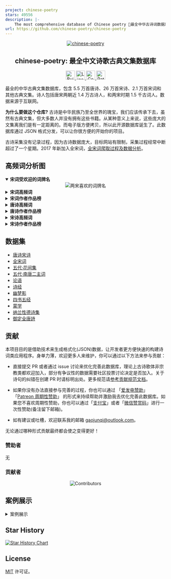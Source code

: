 ```yaml
---
project: chinese-poetry
stars: 49556
description: |-
    The most comprehensive database of Chinese poetry 🧶最全中华古诗词数据库,  唐宋两朝近一万四千古诗人,  接近5.5万首唐诗加26万宋诗.  两宋时期1564位词人，21050首词。
url: https://github.com/chinese-poetry/chinese-poetry
---
```


<p align="center">
  <a href="https://github.com/chinese-poetry/chinese-poetry">
      <img src="https://avatars3.githubusercontent.com/u/30764933?s=200&v=4" alt="chinese-poetry">
  </a>
</p>

<h2 align="center">chinese-poetry: 最全中文诗歌古典文集数据库</h2>

<p align="center">
  <a href="https://travis-ci.com/chinese-poetry/chinese-poetry" rel="nofollow">
    <img height="28px" alt="Build Status" src="https://img.shields.io/travis/chinese-poetry/chinese-poetry?style=for-the-badge" style="max-width:100%;">
  </a>
  <a href="https://github.com/chinese-poetry/chinese-poetry/blob/master/LICENSE">
    <img height="28px" alt="License" src="http://img.shields.io/badge/license-mit-blue.svg?style=for-the-badge" style="max-width:100%;">
  </a>
  <a href="https://github.com/chinese-poetry/chinese-poetry/graphs/contributors">
    <img height="28px" alt="Contributors" src="https://img.shields.io/github/contributors/chinese-poetry/chinese-poetry.svg?style=for-the-badge" style="max-width:100%;">
  </a>
  <a href="https://www.patreon.com/jackeygao" rel="nofollow">
    <img height="28px" alt="Patreon" src="https://img.shields.io/endpoint.svg?url=https%3A%2F%2Fshieldsio-patreon.vercel.app%2Fapi%3Fusername%3Djackeygao%26type%3Dpledges&style=for-the-badge" style="max-width:100%;">
  </a>
</p>


最全的中华古典文集数据库，包含 5.5 万首唐诗、26 万首宋诗、2.1 万首宋词和其他古典文集。诗人包括唐宋两朝近 1.4 万古诗人，和两宋时期 1.5 千古词人。数据来源于互联网。

**为什么要做这个仓库?** 古诗是中华民族乃至全世界的瑰宝，我们应该传承下去，虽然有古典文集，但大多数人并没有拥有这些书籍。从某种意义上来说，这些庞大的文集离我们是有一定距离的。而电子版方便拷贝，所以此开源数据库诞生了。此数据库通过 JSON 格式分发，可以让你很方便的开始你的项目。

古诗采集没有记录过程，因为古诗数据庞大，目标网站有限制，采集过程经常中断超过了一个星期。2017 年新加入全宋词，[全宋词爬取过程及数据分析](https://jackeygao.github.io/r/words/crawl-ci.html)。

## 高频词分析图

<details open>
  <summary><b>宋词受欢迎的词牌名</b></summary>

<div align="center">
<img src="https://raw.githubusercontent.com/jackeygao/chinese-poetry/master/images/ci_rhythmic_topK.png" alt="两宋喜欢的词牌名">
</div>
</details>

<details>
  <summary><b>宋词高频词</b></summary>
  <img src="https://raw.githubusercontent.com/jackeygao/chinese-poetry/master/images/ci_words_topK.png" alt="宋词高频词" style="max-width:100%;">
</details>

<details>
  <summary><b>宋词作者作品榜</b></summary>
  <img src="https://raw.githubusercontent.com/jackeygao/chinese-poetry/master/images/ci_author_topK.png" alt="宋词作者作品榜" style="max-width:100%;">
</details>

<details>
  <summary><b>唐诗高频词</b></summary>
  <img src="https://raw.githubusercontent.com/jackeygao/chinese-poetry/master/images/tang_text_topK.png" alt="唐诗高频词" style="max-width:100%;">
</details>

<details>
  <summary><b>唐诗作者作品榜</b></summary>
  <img src="https://raw.githubusercontent.com/jackeygao/chinese-poetry/master/images/tang_author_topK.png" alt="唐诗作者作品榜" style="max-width:100%;">
</details>

<details>
  <summary><b>宋诗高频词</b></summary>
  <img src="https://raw.githubusercontent.com/jackeygao/chinese-poetry/master/images/song_text_topK.png" alt="宋诗高频词" style="max-width:100%;">
</details>

<details>
  <summary><b>宋诗作者作品榜</b></summary>
  <img src="https://raw.githubusercontent.com/jackeygao/chinese-poetry/master/images/song_author_topK.png" alt="宋诗作者作品榜" style="max-width:100%;">
</details>

## 数据集

- [唐诗宋诗](./全唐诗)
- [全宋词](./宋词)
- [五代·花间集](./五代诗词/huajianji)
- [五代·南唐二主词](./五代诗词/nantang)
- [论语](./论语)
- [诗经](./诗经)
- [幽梦影](./幽梦影)
- [四书五经](./四书五经)
- [蒙学](./蒙学)
- [纳兰性德诗集](./纳兰性德)
- [御定全唐詩](./御定全唐詩)


## 贡献

本项目目的是借助技术来生成格式化(JSON)数据，让开发者更方便快速的构建诗词类应用程序。身单力薄，欢迎更多人来维护，你可以通过以下方法来参与贡献：

- 直接提交 PR 或者通过 issue 讨论来优化完善此数据库，理论上古诗歌体非宗教类都欢迎加入，部分有争议性的数据需要社区投票讨论决定是否加入。关于诗句的纠错在创建 PR 时请标明出处。更多规范请[参考贡献规范文档](https://github.com/chinese-poetry/chinese-poetry/wiki/%E5%8F%82%E4%B8%8E%E8%B4%A1%E7%8C%AE%E8%A7%84%E8%8C%83)。

- 如果你没有办法直接参与完善的过程，你也可以通过 「[爱发电赞助](https://afdian.net/a/chinese-poetry)」  「[Patreon 周期性赞助](https://www.patreon.com/jackeygao)」 的形式来持续帮助并激励我去优化完善此数据库。如果您不喜欢周期性赞助，你也可以通过「[支付宝](https://github.com/jackeyGao/JackeyGao.github.io/blob/master/static/images/alipay.png)」或者「[微信赞赏码](https://github.com/jackeyGao/JackeyGao.github.io/blob/master/static/images/wechat.jpg)」进行一次性赞助(备注留下邮箱)。

- 如有建议或吐槽，欢迎联系我的邮箱 gaojunqi@outlook.com。

无论通过哪种形式贡献最终都会使之变得更好！

### 赞助者

无

### 贡献者

<p align="center">
<img src="https://opencollective.com/chinese-poetry/contributors.svg?width=890&button=false" alt="Contributors">
</p>

## 案例展示

<details>
  <summary>案例展示</summary>
  
- [中文诗歌主页](https://chinese-poetry.github.io)是一个基于浏览器的诗词网站，包含唐诗三百首、宋词三百首等文集。
- [animalize](https://github.com/animalize) **/** [QuanTangshi](https://github.com/animalize/QuanTangshi)  *离线全唐诗 Android*
- [justdark](https://github.com/justdark) **/** [pytorch-poetry-gen](https://github.com/justdark/pytorch-poetry-gen)  *a char-RNN based on pytorch*
- [Clover27](https://github.com/Clover27) **/** [ancient-Chinese-poem-generator](https://github.com/Clover27/ancient-Chinese-poem-generator)  *Ancient-Chinese-Poem-Generator*
- [chinese-poetry](https://github.com/chinese-poetry) **/** [poetry-calendar](http://chinese-poetry.github.io/poetry-calendar/)  *诗词周历*
- [chenyuntc](https://github.com/chenyuntc) **/** [pytorch-book](https://github.com/chenyuntc/pytorch-book/blob/master/chapter9-神经网络写诗(CharRNN)/) *简体唐诗生成(char-RNN)，可生成藏头诗，自定义诗歌意境，前缀等。*
- [okcy1016](https://github.com/okcy1016) **/** [poetry-desktop](https://github.com/okcy1016/poetry-desktop/) *诗词桌面*
- [huangjianke](https://github.com/huangjianke) **/** [weapp-poem](https://github.com/huangjianke/weapp-poem/) *诗词墨客 小程序版*
- [汉字之美](https://hz.xusenlin.com/) *汉字之美是一个方便查询的诗词网站，简洁干净，方便使用。*
- [PaddlePaddle](https://github.com/PaddlePaddle) **/** [PaddleNLP](https://github.com/PaddlePaddle/PaddleNLP#%E4%BA%A4%E4%BA%92%E5%BC%8Fnotebook%E6%95%99%E7%A8%8B) *基于ERNIE-GEN(Transformer)的深度学习诗词生成，可自行修改逻辑来生成多种诗词风格。*
- [Harold-y](https://github.com/Harold-y) **/** [chinese-poetry-db-web](https://github.com/Harold-y/chinese-poetry-db-web) *基于本仓库的MySQL DB整合 + 诗词Web端展示与检索*
  
</details>

## Star History

[![Star History Chart](https://api.star-history.com/svg?repos=chinese-poetry/chinese-poetry&type=Date)](https://star-history.com/#chinese-poetry/chinese-poetry&Date)

## License

[MIT](https://github.com/chinese-poetry/chinese-poetry/blob/master/LICENSE) 许可证。

